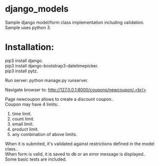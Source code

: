 django_models
=============

 Sample django model/form class implementation including validation.<br/>
 Sample uses python 3.<br/>

Installation:
============
  pip3 install django.<br/>
  pip3 install django-bootstrap3-datetimepicker.<br/>
  pip3 install pytz.<br/>

Run server: python manage.py runserver.<br/>

Navigate browser to: http://127.0.0.1:8000/coupons/newcoupon/.<br/>

Page newcoupon allows to create a discount coupon..<br/>
Coupon may have 4 limits:.<br/>
 1) time limit.<br/>
 2) count limit.<br/>
 3) email limit.<br/>
 4) product limit.<br/>
 5) any combination of above limits.<br/>


When it is submited, it's validated against restrictions defined in the model class..<br/>
When form is valid, it is saved to db or an error message is displayed..<br/>
Some basic tests are included.

